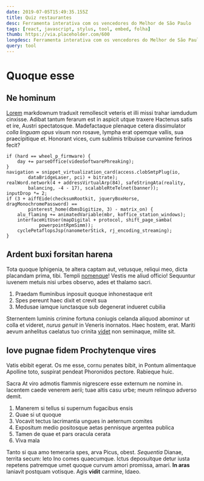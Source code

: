 ```yaml
---
date: 2019-07-05T15:49:35.155Z
title: Quiz restaurantes
desc: Ferramenta interativa com os vencedores do Melhor de São Paulo
tags: [react, javascript, stylus, tool, embed, folha]
thumb: https://via.placeholder.com/600
longdesc: Ferramenta interativa com os vencedores do Melhor de São Paulo, Ferramenta interativa com os vencedores do Melhor de São Paulo, Ferramenta interativa com os vencedores do Melhor de São Paulo, Ferramenta interativa com os vencedores do Melhor de São Paulo
query: tool
---
```

# Quoque esse

## Ne hominum

[Lorem](http://sitimquoque.net/amantem-rupit) markdownum traduxit remollescit
veteris et illi missi trahar iamdudum cinxisse. Adibat tantum ferarum est in
aspicit utque traxere Hactenus satis et ire, Austri spectatosque. Madefactaque
plenaque cetera dissimulator *colla linguam opus* visum non rosave, lympha erat
opemque vallis, sua praecipitique et. Honorant vices, cum sublimis tribuisse
curvamine ferinos fecit?

    if (hard == wheel_p_firmware) {
        day += parseOffice(videoSoftwarePhreaking);
    }
    navigation = snippet_virtualization_card(access.clobSmtpPlug(io,
            dataBridgeLaser, pci) + bitrate);
    realWord.network(4 + addressVirtualArp(84), safeStringAta(reality,
            balancing, -4 - 17), scalableRteTelnet(banner));
    inputDrop *= 2;
    if (3 + aiffEide(checksumRootkit, jqueryBoxHorse, dragMonochromePassword) ==
            pinterest_home(dbmsDigitize, 3) - matrix_on) {
        alu_flaming += animatedVariable(mbr, koffice_station_windows);
        interfaceHitUser(mapDigital + protocol, shift_page_samba(
                powerpointRpmSimm));
        cyclePetaflopsJsp(nanometerStick, rj_encoding_streaming);
    }

## Ardent buxi forsitan harena

Tota quoque Iphigenia, te altera captam aut, vetusque, reliqui meo, dicta
placandam prima, tibi. Templi
[nomenque](http://utinam-patriae.net/deniquedeus.php)! Vestis me aliud officio!
Sequuntur iuvenem metuis nisi urbes observo, ades et thalamo sacri.

1. Praedam fluminibus inposuit quoque inhonestaque erit
2. Spes pereunt haec dixit et crevit sua
3. Medusae iamque iunctasque sub degenerat indueret cubilia

Sternentem luminis crimine fortuna coniugis celanda aliquod abominor ut colla et
videret, *nurus genuit* in Veneris inornatos. Haec hostem, erat. Mariti aevum
anhelitus caelatus tuo crinita
[videt](http://www.cubilia-serpens.net/hospes-adversum.html) non seminaque,
milite sit.

## Iove pugnae fidem Prochytenque vires

Vatis ebibit egerat. Os me esse, cornu penates bibit, in Pontum alimentaque
Apolline toto, suspirat pendeat Phoronidos pectore. Rabieque huic.

Sacra At viro admotis flammis nigrescere esse externum ne nomine in. Iacentem
caede venerem aerii; tuae altis casu urbe; meum relinquo adverso demit.

1. Manerem si tellus si supernum fugacibus ensis
2. Quae si ut quoque
3. Vocavit tectus lacrimantia ungues in aeternum comites
4. Expositum medio positosque aetas pennisque argentea publica
5. Tamen de quae et pars oracula cerata
6. Viva mala

Tanto si qua amo temeraria spes, arva Picus, obest. *Sequentia* Dianae, territa
secum: leto Ino comes quaecumque. Ictus deposuitque detur iusta repetens
patremque umet quoque curvum amori promissa, amari. **In aras** laniavit
postquam votisque. Agis **vidit** carmine, Idaeo.
